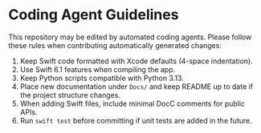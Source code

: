 # Coding Agent Guidelines

This repository may be edited by automated coding agents. Please follow these rules when contributing automatically generated changes:

1. Keep Swift code formatted with Xcode defaults (4-space indentation).
2. Use Swift 6.1 features when compiling the app.
3. Keep Python scripts compatible with Python 3.13.
4. Place new documentation under `Docs/` and keep README up to date if the project structure changes.
5. When adding Swift files, include minimal DocC comments for public APIs.
6. Run `swift test` before committing if unit tests are added in the future.


